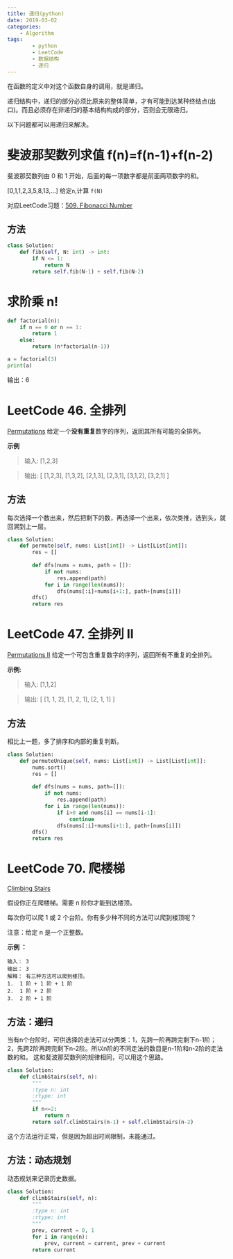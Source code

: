 ```yaml
---
title: 递归(python)
date: 2019-03-02
categories: 
	- Algorithm
tags:  
        - python
        - LeetCode
        - 数据结构
        - 递归
---
```

在函数的定义中对这个函数自身的调用，就是递归。

递归结构中，递归的部分必须比原来的整体简单，才有可能到达某种终结点(出口)。而且必须存在非递归的基本结构构成的部分，否则会无限递归。

以下问题都可以用递归来解决。

<!-- more -->

# 斐波那契数列求值 f(n)=f(n-1)+f(n-2)
斐波那契数列由 0 和 1 开始，后面的每一项数字都是前面两项数字的和。

[0,1,1,2,3,5,8,13,...]  给定`n`,计算 `f(N)`

对应LeetCode习题：[509. Fibonacci Number](https://leetcode-cn.com/problems/fibonacci-number/)

## 方法
```python
class Solution:
    def fib(self, N: int) -> int:
        if N <= 1:
            return N
        return self.fib(N-1) + self.fib(N-2)
```

# 求阶乘 n!
```python
def factorial(n):
    if n == 0 or n == 1:
        return 1
    else:
        return (n*factorial(n-1))

a = factorial(3)
print(a)
```
输出：6

# LeetCode 46. 全排列
[Permutations](https://leetcode-cn.com/problems/permutations/)
给定一个**没有重复**数字的序列，返回其所有可能的全排列。

**示例**

> 输入: [1,2,3]

> 输出:
[
  [1,2,3],
  [1,3,2],
  [2,1,3],
  [2,3,1],
  [3,1,2],
  [3,2,1]
]


## 方法
每次选择一个数出来，然后把剩下的数，再选择一个出来，依次类推，选到头，就回溯到上一层。
```python
class Solution:
    def permute(self, nums: List[int]) -> List[List[int]]:
        res = []
        
        def dfs(nums = nums, path = []):
            if not nums:
                res.append(path)
            for i in range(len(nums)):
                dfs(nums[:i]+nums[i+1:], path+[nums[i]])
        dfs()
        return res
```
# LeetCode 47. 全排列 II
[Permutations II](https://leetcode-cn.com/problems/permutations-ii/)
给定一个可包含重复数字的序列，返回所有不重复的全排列。

**示例:**

> 输入: [1,1,2]

> 输出:
[
  [1, 1, 2], 
  [1, 2, 1], 
  [2, 1, 1] 
]


## 方法
相比上一题，多了排序和内部的重复判断。
```python
class Solution:
    def permuteUnique(self, nums: List[int]) -> List[List[int]]:
        nums.sort()
        res = []
        
        def dfs(nums = nums, path=[]):
            if not nums:
                res.append(path)
            for i in range(len(nums)):
                if i>0 and nums[i] == nums[i-1]:
                    continue
                dfs(nums[:i]+nums[i+1:], path+[nums[i]])
        dfs()
        return res
```

# LeetCode 70. 爬楼梯
[Climbing Stairs](https://leetcode-cn.com/problems/climbing-stairs/)


假设你正在爬楼梯。需要 n 阶你才能到达楼顶。

每次你可以爬 1 或 2 个台阶。你有多少种不同的方法可以爬到楼顶呢？

注意：给定 n 是一个正整数。


**示例 ：**
```
输入： 3
输出： 3
解释： 有三种方法可以爬到楼顶。
1.  1 阶 + 1 阶 + 1 阶
2.  1 阶 + 2 阶
3.  2 阶 + 1 阶
```

## 方法：~~递归~~ 
当有n个台阶时，可供选择的走法可以分两类：1，先跨一阶再跨完剩下n-1阶；2，先跨2阶再跨完剩下n-2阶。所以n阶的不同走法的数目是n-1阶和n-2阶的走法数的和。 这和斐波那契数列的规律相同，可以用这个思路。
```python
class Solution:
    def climbStairs(self, n):
        """
        :type n: int
        :rtype: int
        """
        if n<=2:
            return n 
        return self.climbStairs(n-1) + self.climbStairs(n-2)
```
这个方法运行正常，但是因为超出时间限制，未能通过。
## 方法：动态规划
动态规划来记录历史数据。
```python
class Solution:
    def climbStairs(self, n):
        """
        :type n: int
        :rtype: int
        """
        prev, current = 0, 1
        for i in range(n):
            prev, current = current, prev + current
        return current
```